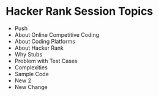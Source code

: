 # Hacker Rank Session Topics

* Push
* About Online Competitive Coding
* About Coding Platforms
* About Hacker Rank
* Why Stubs
* Problem with Test Cases
* Complexities
* Sample Code
* New 2
* New Change
